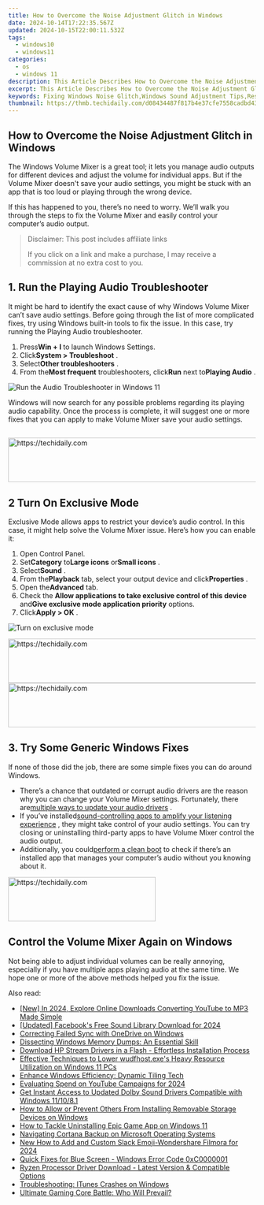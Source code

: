 ```yaml
---
title: How to Overcome the Noise Adjustment Glitch in Windows
date: 2024-10-14T17:22:35.567Z
updated: 2024-10-15T22:00:11.532Z
tags:
  - windows10
  - windows11
categories:
  - os
  - windows 11
description: This Article Describes How to Overcome the Noise Adjustment Glitch in Windows
excerpt: This Article Describes How to Overcome the Noise Adjustment Glitch in Windows
keywords: Fixing Windows Noise Glitch,Windows Sound Adjustment Tips,Resolving Windows Audio Issue,Windows Noise Settings Guide,Overcome Windows Audio Lags,Windows Volume Fix Strategies,Troubleshooting Windows Sound Problems
thumbnail: https://thmb.techidaily.com/d08434487f817b4e37cfe7558cadbd43386d2a1219d74867c43320f3c0faf48e.jpg
---
```


## How to Overcome the Noise Adjustment Glitch in Windows

 The Windows Volume Mixer is a great tool; it lets you manage audio outputs for different devices and adjust the volume for individual apps. But if the Volume Mixer doesn't save your audio settings, you might be stuck with an app that is too loud or playing through the wrong device.

 If this has happened to you, there’s no need to worry. We’ll walk you through the steps to fix the Volume Mixer and easily control your computer’s audio output.

>  Disclaimer: This post includes affiliate links
>
>  If you click on a link and make a purchase, I may receive a commission at no extra cost to you.
>

## 1\. Run the Playing Audio Troubleshooter

 It might be hard to identify the exact cause of why Windows Volume Mixer can’t save audio settings. Before going through the list of more complicated fixes, try using Windows built-in tools to fix the issue. In this case, try running the Playing Audio troubleshooter.

1. Press**Win + I** to launch Windows Settings.
2. Click**System > Troubleshoot** .
3. Select**Other troubleshooters** .
4. From the**Most frequent** troubleshooters, click**Run** next to**Playing Audio** .

![Run the Audio Troubleshooter in Windows 11](https://static1.makeuseofimages.com/wordpress/wp-content/uploads/2023/04/run-audio-troubleshooter-1.jpg)

 Windows will now search for any possible problems regarding its playing audio capability. Once the process is complete, it will suggest one or more fixes that you can apply to make Volume Mixer save your audio settings.

##

<!-- affiliate ads begin -->
<a href="https://appsumo.8odi.net/c/5597632/2123740/7443" target="_top" id="2123740">
  <img src="//a.impactradius-go.com/display-ad/7443-2123740" border="0" alt="https://techidaily.com" width="728" height="90"/>
</a>
<img height="0" width="0" src="https://appsumo.8odi.net/i/5597632/2123740/7443" style="position:absolute;visibility:hidden;" border="0" />
<!-- affiliate ads end -->

## 2 Turn On Exclusive Mode

 Exclusive Mode allows apps to restrict your device’s audio control. In this case, it might help solve the Volume Mixer issue. Here’s how you can enable it:

1. Open Control Panel.
2. Set**Category** to**Large icons** or**Small icons** .
3. Select**Sound** .
4. From the**Playback** tab, select your output device and click**Properties** .
5. Open the**Advanced** tab.
6. Check the **Allow applications to take exclusive control of this device** and**Give exclusive mode application priority** options.
7. Click**Apply > OK** .

![Turn on exclusive mode](https://static1.makeuseofimages.com/wordpress/wp-content/uploads/2023/04/exclusive-mode-1.jpg)

<!-- affiliate ads begin -->
<a href="https://appsumo.8odi.net/c/5597632/2151866/7443" target="_top" id="2151866">
  <img src="//a.impactradius-go.com/display-ad/7443-2151866" border="0" alt="https://techidaily.com" width="728" height="90"/>
</a>
<img height="0" width="0" src="https://appsumo.8odi.net/i/5597632/2151866/7443" style="position:absolute;visibility:hidden;" border="0" />
<!-- affiliate ads end -->

<!-- affiliate ads begin -->
<a href="https://ephamedtechinc.pxf.io/c/5597632/2136625/26400" target="_top" id="2136625">
  <img src="//a.impactradius-go.com/display-ad/26400-2136625" border="0" alt="https://techidaily.com" width="728" height="90"/>
</a>
<img height="0" width="0" src="https://ephamedtechinc.pxf.io/i/5597632/2136625/26400" style="position:absolute;visibility:hidden;" border="0" />
<!-- affiliate ads end -->

## 3\. Try Some Generic Windows Fixes

 If none of those did the job, there are some simple fixes you can do around Windows.

* There’s a chance that outdated or corrupt audio drivers are the reason why you can change your Volume Mixer settings. Fortunately, there are[multiple ways to update your audio drivers](https://www.makeuseof.com/update-audio-drivers-windows/) .
* If you’ve installed[sound-controlling apps to amplify your listening experience](https://www.makeuseof.com/windows-sound-amplfication-apps/) , they might take control of your audio settings. You can try closing or uninstalling third-party apps to have Volume Mixer control the audio output.
* Additionally, you could[perform a clean boot](https://www.makeuseof.com/clean-boot-windows-11/) to check if there’s an installed app that manages your computer’s audio without you knowing about it.

<!-- affiliate ads begin -->
<a href="https://aligracehair.sjv.io/c/5597632/1938693/19272" target="_top" id="1938693">
  <img src="//a.impactradius-go.com/display-ad/19272-1938693" border="0" alt="https://techidaily.com" width="300" height="90"/>
</a>
<img height="0" width="0" src="https://aligracehair.sjv.io/i/5597632/1938693/19272" style="position:absolute;visibility:hidden;" border="0" />
<!-- affiliate ads end -->

## Control the Volume Mixer Again on Windows

 Not being able to adjust individual volumes can be really annoying, especially if you have multiple apps playing audio at the same time. We hope one or more of the above methods helped you fix the issue.

<ins class="adsbygoogle"
     style="display:block"
     data-ad-format="autorelaxed"
     data-ad-client="ca-pub-7571918770474297"
     data-ad-slot="1223367746"></ins>

<ins class="adsbygoogle"
     style="display:block"
     data-ad-client="ca-pub-7571918770474297"
     data-ad-slot="8358498916"
     data-ad-format="auto"
     data-full-width-responsive="true"></ins>

<span class="atpl-alsoreadstyle">Also read:</span>
<div><ul>
<li><a href="https://facebook-video-share.techidaily.com/new-in-2024-explore-online-downloads-converting-youtube-to-mp3-made-simple/"><u>[New] In 2024, Explore Online Downloads Converting YouTube to MP3 Made Simple</u></a></li>
<li><a href="https://facebook-video-content.techidaily.com/updated-facebooks-free-sound-library-download-for-2024/"><u>[Updated] Facebook's Free Sound Library Download for 2024</u></a></li>
<li><a href="https://win11.techidaily.com/correcting-failed-sync-with-onedrive-on-windows/"><u>Correcting Failed Sync with OneDrive on Windows</u></a></li>
<li><a href="https://win11.techidaily.com/dissecting-windows-memory-dumps-an-essential-skill/"><u>Dissecting Windows Memory Dumps: An Essential Skill</u></a></li>
<li><a href="https://driver-download.techidaily.com/download-hp-stream-drivers-in-a-flash-effortless-installation-process/"><u>Download HP Stream Drivers in a Flash - Effortless Installation Process</u></a></li>
<li><a href="https://win-howtos.techidaily.com/effective-techniques-to-lower-wudfhostexes-heavy-resource-utilization-on-windows-11-pcs/"><u>Effective Techniques to Lower wudfhost.exe's Heavy Resource Utilization on Windows 11 PCs</u></a></li>
<li><a href="https://win11.techidaily.com/enhance-windows-efficiency-dynamic-tiling-tech/"><u>Enhance Windows Efficiency: Dynamic Tiling Tech</u></a></li>
<li><a href="https://some-techniques.techidaily.com/evaluating-spend-on-youtube-campaigns-for-2024/"><u>Evaluating Spend on YouTube Campaigns for 2024</u></a></li>
<li><a href="https://hardware-updates.techidaily.com/get-instant-access-to-updated-dolby-sound-drivers-compatible-with-windows-111081/"><u>Get Instant Access to Updated Dolby Sound Drivers Compatible with Windows 11/10/8.1</u></a></li>
<li><a href="https://win11.techidaily.com/how-to-allow-or-prevent-others-from-installing-removable-storage-devices-on-windows/"><u>How to Allow or Prevent Others From Installing Removable Storage Devices on Windows</u></a></li>
<li><a href="https://win11.techidaily.com/how-to-tackle-uninstalling-epic-game-app-on-windows-11/"><u>How to Tackle Uninstalling Epic Game App on Windows 11</u></a></li>
<li><a href="https://win11.techidaily.com/navigating-cortana-backup-on-microsoft-operating-systems/"><u>Navigating Cortana Backup on Microsoft Operating Systems</u></a></li>
<li><a href="https://meme-emoji.techidaily.com/new-how-to-add-and-custom-slack-emoji-wondershare-filmora-for-2024/"><u>New How to Add and Custom Slack Emoji-Wondershare Filmora for 2024</u></a></li>
<li><a href="https://win11.techidaily.com/quick-fixes-for-blue-screen-windows-error-code-0xc0000001/"><u>Quick Fixes for Blue Screen - Windows Error Code 0xC0000001</u></a></li>
<li><a href="https://hardware-updates.techidaily.com/ryzen-processor-driver-download-latest-version-and-compatible-options/"><u>Ryzen Processor Driver Download - Latest Version & Compatible Options</u></a></li>
<li><a href="https://win11.techidaily.com/troubleshooting-itunes-crashes-on-windows/"><u>Troubleshooting: ITunes Crashes on Windows</u></a></li>
<li><a href="https://games-able.techidaily.com/ultimate-gaming-core-battle-who-will-prevail/"><u>Ultimate Gaming Core Battle: Who Will Prevail?</u></a></li>
</ul></div>

